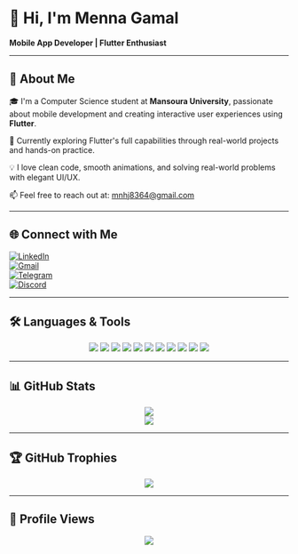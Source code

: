 # 👋 Hi, I'm Menna Gamal  
**Mobile App Developer | Flutter Enthusiast**

---

## 📌 About Me

🎓 I'm a Computer Science student at **Mansoura University**, passionate about mobile development and creating interactive user experiences using **Flutter**.

🚀 Currently exploring Flutter's full capabilities through real-world projects and hands-on practice.

💡 I love clean code, smooth animations, and solving real-world problems with elegant UI/UX.

📫 Feel free to reach out at: [mnhj8364@gmail.com](mailto:mnhj8364@gmail.com)

---

## 🌐 Connect with Me

[![LinkedIn](https://img.shields.io/badge/LinkedIn-blue?style=flat&logo=linkedin)](https://www.linkedin.com/in/menna-gamal-9856bb293)  
[![Gmail](https://img.shields.io/badge/Gmail-red?style=flat&logo=gmail)](mailto:mnhj8364@gmail.com)  
[![Telegram](https://img.shields.io/badge/Telegram-blue?style=flat&logo=telegram)](https://t.me/MennaGamal2006)  
[![Discord](https://img.shields.io/badge/Discord-purple?style=flat&logo=discord)](https://discord.com/users/mennagamal2006)

---

## 🛠 Languages & Tools

<p align="center">
  <img src="https://img.shields.io/badge/git-%23F05033.svg?style=for-the-badge&logo=git&logoColor=white" />
  <img src="https://img.shields.io/badge/github-%23121011.svg?style=for-the-badge&logo=github&logoColor=white" />
  <img src="https://img.shields.io/badge/Dart-0175C2?style=for-the-badge&logo=dart&logoColor=white" />
  <img src="https://img.shields.io/badge/Flutter-02569B?style=for-the-badge&logo=flutter&logoColor=white" />
  <img src="https://img.shields.io/badge/c%2B%2B-%2300599C.svg?style=for-the-badge&logo=c%2B%2B&logoColor=white" />
  <img src="https://img.shields.io/badge/c%23-%23239120.svg?style=for-the-badge&logo=c-sharp&logoColor=white" />
  <img src="https://img.shields.io/badge/python-3670A0?style=for-the-badge&logo=python&logoColor=ffdd54" />
  <img src="https://img.shields.io/badge/html5-%23E34F26.svg?style=for-the-badge&logo=html5&logoColor=white" />
  <img src="https://img.shields.io/badge/css3-%23157122.svg?style=for-the-badge&logo=css3&logoColor=white" />
  <img src="https://img.shields.io/badge/Visual%20Studio-%235C2D91.svg?style=for-the-badge&logo=visualstudio&logoColor=white" />
  <img src="https://img.shields.io/badge/VS%20Code-%23007ACC.svg?style=for-the-badge&logo=visualstudiocode&logoColor=white" />
</p>

---

## 📊 GitHub Stats

<p align="center">
  <img src="https://github-readme-stats.vercel.app/api?username=Menagamal55&show_icons=true&theme=tokyonight" />
  <br />
  <img src="https://github-readme-stats.vercel.app/api/top-langs/?username=Menagamal55&layout=compact&theme=tokyonight" />
</p>

---

## 🏆 GitHub Trophies

<p align="center">
  <img src="https://github-profile-trophy.vercel.app/?username=Menagamal55&theme=darkhub&no-frame=true&margin-w=15" />
</p>

---

## 👀 Profile Views

<p align="center">
  <img src="https://komarev.com/ghpvc/?username=Menagamal55&color=blue&style=flat" />
</p>
